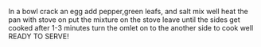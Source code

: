 In a bowl crack an egg 
add pepper,green leafs, and salt
mix well
heat the pan with stove on
put the mixture on the stove 
leave until the sides get cooked 
after 1-3 minutes turn the omlet on to the another side to cook well 
READY TO SERVE!
